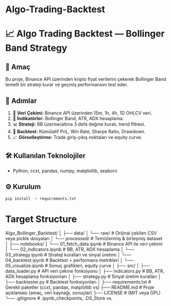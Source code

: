 # Algo-Trading-Backtest

# 📈 Algo Trading Backtest — Bollinger Band Strategy

## 🎯 Amaç
Bu proje, Binance API üzerinden kripto fiyat verilerini çekerek Bollinger Band temelli bir strateji kurar ve geçmiş performansını test eder.

## 🧩 Adımlar
1. 📡 **Veri Çekimi:** Binance API üzerinden 15m, 1h, 4h, 1D OHLCV veri.
2. 🧮 **İndikatörler:** Bollinger Band, ATR, ADX hesaplama.
3. 📊 **Strateji:** BB üzerine/altına 3 defa değme kuralı, trend filtresi.
4. 🔁 **Backtest:** Kümülatif PnL, Win Rate, Sharpe Ratio, Drawdown.
5. 📈 **Görselleştirme:** Trade giriş-çıkış noktaları ve equity curve.

## 🛠️ Kullanılan Teknolojiler
- Python, ccxt, pandas, numpy, matplotlib, seaborn


## ⚙️ Kurulum
```bash
pip install -r requirements.txt
```
# Target Structure

Algo_Bollinger_Backtest/
│
├── data/
│   └── raw/           # Orijinal çekilen CSV veya pickle dosyaları
│   └── processed/     # Temizlenmiş & birleşmiş dataset
│
├── notebooks/
│   └── 01_fetch_data.ipynb   # Binance API ile veri çekimi
│   └── 02_indicators.ipynb   # BB, ATR, ADX hesaplama
│   └── 03_strategy.ipynb     # Strateji kuralları ve sinyal üretimi
│   └── 04_backtest.ipynb     # Backtest + performans metrikleri
│   └── 05_visualize.ipynb    # Sonuç grafikleri, equity curve
│
├── src/
│   ├── data_loader.py   # API veri çekme fonksiyonu
│   ├── indicators.py    # BB, ATR, ADX hesaplama fonksiyonları
│   ├── strategy.py      # Sinyal üretim kuralları
│   ├── backtester.py    # Backtest fonksiyonları
│
├── requirements.txt     # Gerekli paketler (ccxt, pandas, matplotlib vs)
├── README.md            # Proje açıklaması (amaç, veri kaynağı, sonuçlar)
├── LICENSE              # (MIT veya GPL)
└── .gitignore           # .ipynb_checkpoints, .DS_Store vs.



